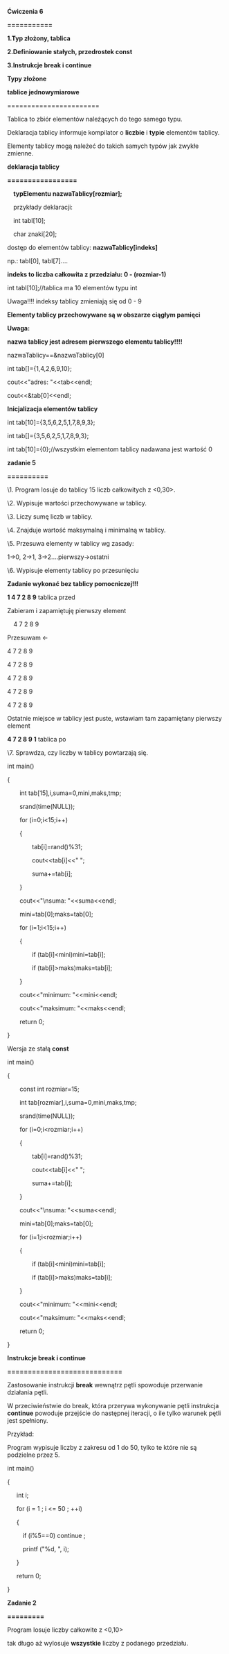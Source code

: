 ﻿**Ćwiczenia 6**

**===========**

**1.Typ złożony, tablica**

**2.Definiowanie stałych, przedrostek const**

**3.Instrukcje break i continue**



**Typy złożone**

**tablice jednowymiarowe**

\=======================

Tablica to zbiór elementów należących do tego samego typu.

Deklaracja tablicy informuje kompilator o **liczbie** i **typie** elementów tablicy.

Elementy tablicy mogą należeć do takich samych typów jak zwykłe zmienne.


**deklaracja tablicy**

**=================**

`  `**typElementu nazwaTablicy[rozmiar];**

`  `przykłady deklaracji:

`  `int tabI[10];

`  `char znaki[20];



dostęp do elementów tablicy: **nazwaTablicy[indeks]**

np.: tabI[0], tabI[7]....

**indeks to liczba całkowita z przedziału:    0 - (rozmiar-1)**

int tabI[10];//tablica ma 10 elementów typu int

Uwaga!!!! indeksy tablicy zmieniają się od 0 - 9


**Elementy tablicy przechowywane są w obszarze ciągłym pamięci**

**Uwaga:**

**nazwa tablicy jest adresem pierwszego elementu tablicy!!!!**

nazwaTablicy==&nazwaTablicy[0]

int tab[]={1,4,2,6,9,10};

cout<<"adres: "<<tab<<endl;

cout<<&tab[0]<<endl;


**Inicjalizacja elementów tablicy**

int tab[10]={3,5,6,2,5,1,7,8,9,3};

int tab[]={3,5,6,2,5,1,7,8,9,3};

int tab[10]={0};//wszystkim elementom tablicy nadawana jest wartość 0





**zadanie 5**

**==========**

\1. Program losuje do tablicy 15 liczb całkowitych z <0,30>.

\2. Wypisuje wartości przechowywane w tablicy.

\3. Liczy sumę liczb w tablicy.

\4. Znajduje wartość maksymalną i minimalną w tablicy.

\5. Przesuwa elementy w tablicy wg zasady: 

1->0, 2->1, 3->2....pierwszy->ostatni

\6. Wypisuje elementy tablicy po przesunięciu

**Zadanie wykonać bez tablicy pomocniczej!!!**

**1 4 7 2 8 9**	tablica przed

Zabieram i zapamiętuję pierwszy element

`  `4 7 2 8 9

Przesuwam  <-

4   7 2 8 9

4 7   2 8 9

4 7 2   8 9

4 7 2 8   9

4 7 2 8 9  	

Ostatnie miejsce w tablicy jest puste, wstawiam tam zapamiętany pierwszy element

**4 7 2 8 9 1** 	tablica po

\7. Sprawdza, czy liczby w tablicy powtarzają się.


int main()

{

`    `int tab[15],i,suma=0,mini,maks,tmp;

`    `srand(time(NULL));

`    `for (i=0;i<15;i++)

`    `{

`        `tab[i]=rand()%31;

`        `cout<<tab[i]<<"  ";

`        `suma+=tab[i];

`    `}

`    `cout<<"\nsuma: "<<suma<<endl;

`    `mini=tab[0];maks=tab[0];

`    `for (i=1;i<15;i++)

`    `{

`        `if (tab[i]<mini)mini=tab[i];

`        `if (tab[i]>maks)maks=tab[i];

`    `}

`    `cout<<"minimum: "<<mini<<endl;

`    `cout<<"maksimum: "<<maks<<endl;

`    `return 0;

}

Wersja ze stałą **const**

int main()

{

`    `const int rozmiar=15;

`    `int tab[rozmiar],i,suma=0,mini,maks,tmp;

`    `srand(time(NULL));

`    `for (i=0;i<rozmiar;i++)

`    `{

`        `tab[i]=rand()%31;

`        `cout<<tab[i]<<"  ";

`        `suma+=tab[i];

`    `}

`    `cout<<"\nsuma: "<<suma<<endl;

`    `mini=tab[0];maks=tab[0];

`    `for (i=1;i<rozmiar;i++)

`    `{

`        `if (tab[i]<mini)mini=tab[i];

`        `if (tab[i]>maks)maks=tab[i];

`    `}

`    `cout<<"minimum: "<<mini<<endl;

`    `cout<<"maksimum: "<<maks<<endl;

`    `return 0;

}


**Instrukcje break i continue**

**============================**

Zastosowanie instrukcji **break** wewnątrz pętli spowoduje przerwanie działania pętli.

W przeciwieństwie do break, która przerywa wykonywanie pętli instrukcja **continue** powoduje przejście do następnej iteracji, o ile tylko warunek pętli jest spełniony. 

Przykład: 

Program wypisuje liczby z zakresu od 1 do 50, tylko te które nie są podzielne przez 5.

int main()

{

`   `int i;

`   `for (i = 1 ; i <= 50 ; ++i) 

`   `{

`     `if (i%5==0) continue ;

`     `printf ("%d, ", i);

`   `}

`   `return 0;

}





**Zadanie 2**

**=========**

Program losuje liczby całkowite z <0,10>

tak długo aż wylosuje **wszystkie** liczby z podanego przedziału.


